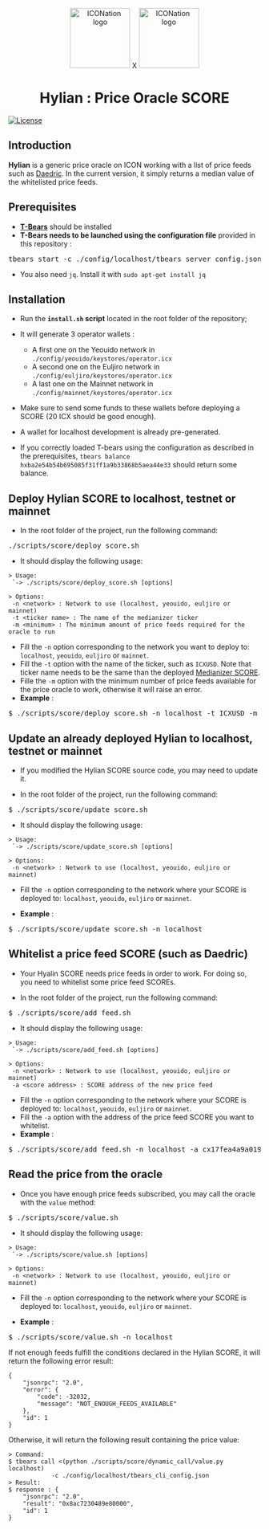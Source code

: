 <p align="center">
  <img 
    src="https://iconation.team/images/very_small.png" 
    width="120px"
    alt="ICONation logo">
  X
  <img 
    src="https://iconation.team/images/hylian_nobg.png" 
    width="120px"
    alt="ICONation logo">
</p>

<h1 align="center">Hylian : Price Oracle SCORE</h1>

 [![License](https://img.shields.io/badge/License-Apache%202.0-blue.svg)](https://opensource.org/licenses/Apache-2.0)

## Introduction

**Hylian** is a generic price oracle on ICON working with a list of price feeds such as [Daedric](https://github.com/iconation/Daedric). In the current version, it simply returns a median value of the whitelisted price feeds.

## Prerequisites

- **[T-Bears](https://github.com/icon-project/t-bears/)** should be installed
- **T-Bears needs to be launched using the configuration file** provided in this repository :
<pre>
tbears start -c ./config/localhost/tbears_server_config.json
</pre>

- You also need `jq`. Install it with `sudo apt-get install jq`

## Installation

- Run the **`install.sh` script** located in the root folder of the repository;

- It will generate 3 operator wallets : 
  - A first one on the Yeouido network in `./config/yeouido/keystores/operator.icx`
  - A second one on the Euljiro network in `./config/euljiro/keystores/operator.icx`
  - A last one on the Mainnet network in `./config/mainnet/keystores/operator.icx`

- Make sure to send some funds to these wallets before deploying a SCORE (20 ICX should be good enough).

- A wallet for localhost development is already pre-generated.
- If you correctly loaded T-bears using the configuration as described in the prerequisites, `tbears balance hxba2e54b54b695085f31ff1a9b33868b5aea44e33` should return some balance.

## Deploy Hylian SCORE to localhost, testnet or mainnet

- In the root folder of the project, run the following command:
<pre>./scripts/score/deploy_score.sh</pre>

- It should display the following usage:
```
> Usage:
 `-> ./scripts/score/deploy_score.sh [options]

> Options:
 -n <network> : Network to use (localhost, yeouido, euljiro or mainnet)
 -t <ticker name> : The name of the medianizer ticker
 -m <minimum> : The minimum amount of price feeds required for the oracle to run
```

- Fill the `-n` option corresponding to the network you want to deploy to: `localhost`, `yeouido`, `euljiro` or `mainnet`.
- Fill the `-t` option with the name of the ticker, such as `ICXUSD`. Note that ticker name needs to be the same than the deployed [Medianizer SCORE](https://github.com/iconation/Medianizer).
- Fille the `-m` option with the minimum number of price feeds available for the price oracle to work, otherwise it will raise an error.
- **Example** : 
<pre>$ ./scripts/score/deploy_score.sh -n localhost -t ICXUSD -m 5</pre>

## Update an already deployed Hylian to localhost, testnet or mainnet

- If you modified the Hylian SCORE source code, you may need to update it.

- In the root folder of the project, run the following command:
<pre>$ ./scripts/score/update_score.sh</pre>

- It should display the following usage:
```
> Usage:
 `-> ./scripts/score/update_score.sh [options]

> Options:
 -n <network> : Network to use (localhost, yeouido, euljiro or mainnet)
```

- Fill the `-n` option corresponding to the network where your SCORE is deployed to: `localhost`, `yeouido`, `euljiro` or `mainnet`.

- **Example** :
<pre>$ ./scripts/score/update_score.sh -n localhost</pre>

## Whitelist a price feed SCORE (such as Daedric)

- Your Hyalin SCORE needs price feeds in order to work. For doing so, you need to whitelist some price feed SCOREs.

- In the root folder of the project, run the following command:
<pre>$ ./scripts/score/add_feed.sh</pre>

- It should display the following usage:
```
> Usage:
 `-> ./scripts/score/add_feed.sh [options]

> Options:
 -n <network> : Network to use (localhost, yeouido, euljiro or mainnet)
 -a <score address> : SCORE address of the new price feed
```

- Fill the `-n` option corresponding to the network where your SCORE is deployed to: `localhost`, `yeouido`, `euljiro` or `mainnet`.
- Fill the `-a` option with the address of the price feed SCORE you want to whitelist.
- **Example** :
<pre>$ ./scripts/score/add_feed.sh -n localhost -a cx17fea4a9a01970cc730db9100dee9d1727af11a5</pre>

## Read the price from the oracle

- Once you have enough price feeds subscribed, you may call the oracle with the `value` method:

<pre>$ ./scripts/score/value.sh</pre>

- It should display the following usage:
```
> Usage:
 `-> ./scripts/score/value.sh [options]

> Options:
 -n <network> : Network to use (localhost, yeouido, euljiro or mainnet)
```

- Fill the `-n` option corresponding to the network where your SCORE is deployed to: `localhost`, `yeouido`, `euljiro` or `mainnet`.

- **Example** :
<pre>$ ./scripts/score/value.sh -n localhost</pre>

If not enough feeds fulfill the conditions declared in the Hylian SCORE, it will return the following error result:

```
{
    "jsonrpc": "2.0",
    "error": {
        "code": -32032,
        "message": "NOT_ENOUGH_FEEDS_AVAILABLE"
    },
    "id": 1
}
```

Otherwise, it will return the following result containing the price value:

```
> Command:
$ tbears call <(python ./scripts/score/dynamic_call/value.py localhost)
            -c ./config/localhost/tbears_cli_config.json
> Result:
$ response : {
    "jsonrpc": "2.0",
    "result": "0x8ac7230489e80000",
    "id": 1
}
```
